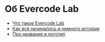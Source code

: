 # Об Evercode Lab

* [Что такое Evercode Lab](/about/what_is.md)
* [Как всё начиналось и немного истории](/about/history.md)
* [Про название и логотип](/about/name.md)